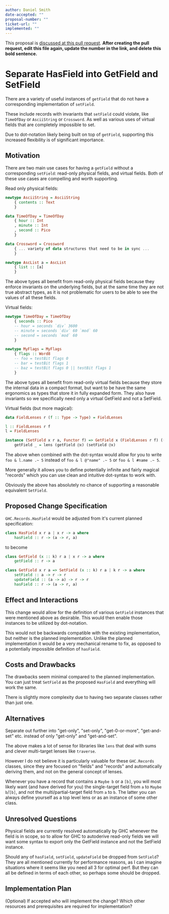 ```yaml
---
author: Daniel Smith
date-accepted: ""
proposal-number: ""
ticket-url: ""
implemented: ""
---
```


This proposal is [discussed at this pull request](https://github.com/ghc-proposals/ghc-proposals/pull/0>).
**After creating the pull request, edit this file again, update the number in
the link, and delete this bold sentence.**

# Separate HasField into GetField and SetField

There are a variety of useful instances of `getField` that do not have a
corresponding implementation of `setField`.

These include records with invariants that `setField` could violate, like
`TimeOfDay` or `AsciiString` or `Crossword`. As well as various uses of
virtual fields that are completely impossible to set.

Due to dot-notation likely being built on top of `getField`, supporting this
increased flexibility is of significant importance.


## Motivation

There are two main use cases for having a `getField` without a corresponding
`setField`: read-only physical fields, and virtual fields. Both of these use
cases are compelling and worth supporting.

Read only physical fields:

```haskell
newtype AsciiString = AsciiString
    { contents :: Text
    }

data TimeOfDay = TimeOfDay
    { hour :: Int
    , minute :: Int
    , second :: Pico
    }

data Crossword = Crossword
    { ... variety of data structures that need to be in sync ...
    }

newtype AscList a = AscList
    { list :: [a]
    }
```

The above types all benefit from read-only physical fields because they enforce
invariants on the underlying fields, but at the same time they are not true
abstract types, as it is not problematic for users to be able to see the values
of all these fields.

Virtual fields:

```haskell
newtype TimeOfDay = TimeOfDay
    { seconds :: Pico
    -- hour = seconds `div` 3600
    -- minute = seconds `div` 60 `mod` 60
    -- second = seconds `mod` 60
    }

newtype MyFlags = MyFlags
    { flags :: Word8
    -- foo = testBit flags 0
    -- bar = testBit flags 1
    -- baz = testBit flags 0 || testBit flags 1
    }
```

The above types all benefit from read-only virtual fields because they store
the internal data in a compact format, but want to be have the same ergonomics
as types that store it in fully expanded form. They also have invariants so we
specifically need only a virtual GetField and not a SetField.

Virtual fields (but more magical):

```haskell
data FieldLenses r (f :: Type -> Type) = FieldLenses

l :: FieldLenses r f
l = FieldLenses

instance (SetField x r a, Functor f) => GetField x (FieldLenses r f) ((a -> f a) -> r -> f r) where
    getField _ = lens (getField @x) (setField @x)
```

The above when combined with the dot-syntax would allow for you to write
`foo & l.name .~ 5` instead of `foo & l @"name" .~ 5` or `foo & l #name .~ 5`.

More generally it allows you to define potentially infinite and fairly magical
"records" which you can use clean and intuitive dot-syntax to work with.

Obviously the above has absolutely no chance of supporting a reasonable
equivalent `SetField`.

## Proposed Change Specification

`GHC.Records.HasField` would be adjusted from it's current planned
specification:

```haskell
class HasField x r a | x r -> a where
    hasField :: r -> (a -> r, a)
```

to become

```haskell
class GetField (x :: k) r a | x r -> a where
    getField :: r -> a

class GetField x r a => SetField (x :: k) r a | k r -> a where
    setField :: a -> r -> r
    updateField :: (a -> a) -> r -> r
    hasField :: r -> (a -> r, a)
```


## Effect and Interactions

This change would allow for the definition of various `GetField` instances
that were mentioned above as desirable. This would then enable those instances
to be utilized by dot-notation.

This would not be backwards compatible with the existing implementation,
but neither is the planned implementation. Unlike the planned implementation
it would be a very mechanical rename to fix, as opposed to a potentially
impossible definition of `hasField`.


## Costs and Drawbacks

The drawbacks seem minimal compared to the planned implementation. You can just
treat `SetField` as the proposed `HasField` and everything will work the same.

There is slightly more complexity due to having two separate classes rather
than just one.


## Alternatives

Separate out further into "get-only", "set-only", "get-0-or-more",
"get-and-set" etc. instead of only "get-only" and "get-and-set".

The above makes a lot of sense for libraries like `lens` that deal with sums and
clever multi-target lenses like `traverse`.

However I do not believe it is particularly valuable for these `GHC.Records`
classes, since they are focused on "fields" and "records" and automatically
deriving them, and not on the general concept of lenses.

Whenever you have a record that contains a `Maybe b` or a `[b]`, you will most
likely want (and have derived for you) the single-target field from `a` to
`Maybe b`/`[b]`, and not the multi/partial-target field from `a` to `b`. The
latter you can always define yourself as a top level lens or as an instance of
some other class.


## Unresolved Questions

Physical fields are currently resolved automatically by GHC whenever the field
is in scope, so to allow for GHC to autoderive read-only fields we will want
some syntax to export only the GetField instance and not the SetField instance.

Should any of `hasField`, `setField`, `updateField` be dropped from `SetField`?
They are all mentioned currently for performance reasons, as I can imagine
situations where it seems like you need all 3 for optimal perf. But they can
all be defined in terms of each other, so perhaps some should be dropped.


## Implementation Plan

(Optional) If accepted who will implement the change? Which other resources
and prerequisites are required for implementation?


